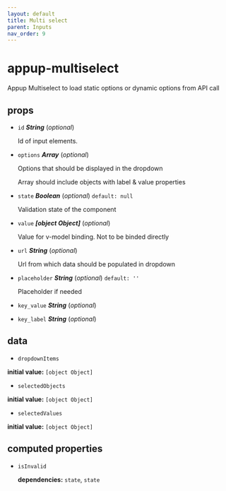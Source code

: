 ```yaml
---
layout: default
title: Multi select
parent: Inputs
nav_order: 9
---
```


# appup-multiselect 

Appup Multiselect to load static options or dynamic options from API call 

## props 

- `id` ***String*** (*optional*) 

  Id of input elements. 

- `options` ***Array*** (*optional*) 

  Options that should be displayed in the dropdown
  
  Array should include objects with label & value properties 

- `state` ***Boolean*** (*optional*) `default: null` 

  Validation state of the component 

- `value` ***[object Object]*** (*optional*) 

  Value for v-model binding. Not to be binded directly 

- `url` ***String*** (*optional*) 

  Url from which data should be populated in dropdown 

- `placeholder` ***String*** (*optional*) `default: ''` 

  Placeholder if needed 

- `key_value` ***String*** (*optional*) 

- `key_label` ***String*** (*optional*) 

## data 

- `dropdownItems` 

**initial value:** `[object Object]` 

- `selectedObjects` 

**initial value:** `[object Object]` 

- `selectedValues` 

**initial value:** `[object Object]` 

## computed properties 

- `isInvalid` 

   **dependencies:** `state`, `state` 


